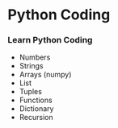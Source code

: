 # Python Coding
### Learn Python Coding
- Numbers
- Strings
- Arrays (numpy)
- List
- Tuples
- Functions
- Dictionary
- Recursion
